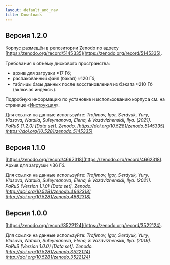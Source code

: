 ```yaml
---
layout: default_and_nav
title: Downloads
---
```

## Версия 1.2.0
Корпус размещён в репозитории Zenodo по адресу [https://zenodo.org/record/5145335](https://zenodo.org/record/5145335).

Требования к объёму дискового пространства:
- архив для загрузки ≈17 Гб;
- распакованный файл (бэкап) ≈120 Гб;
- таблицы базы данных после восстановления из бэкапа ≈210 Гб (включая индексы).

Подробную информацию по установке и использованию корпуса см. на странице «[Инструкция](./guide.html)».

Для ссылки на данные используйте: *Trofimov, Igor, Serdyuk, Yury, Vlasova, Natalia, Suleymanova, Elena, & Vozdvizhenskii, Ilya. (2021). PaRuS (1.2.0) \[Data set\]. Zenodo. [https://doi.org/10.5281/zenodo.5145335](https://doi.org/10.5281/zenodo.5145335)*

## Версия 1.1.0
[https://zenodo.org/record/4662318](https://zenodo.org/record/4662318). Архив для загрузки ≈36 Гб.

Для ссылки на данные используйте: *Trofimov, Igor, Serdyuk, Yury, Vlasova, Natalia, Suleymanova, Elena, & Vozdvizhenskii, Ilya. (2021). PaRuS (Version 1.1.0) \[Data set\]. Zenodo. [http://doi.org/10.5281/zenodo.4662318](http://doi.org/10.5281/zenodo.4662318)*

## Версия 1.0.0

[https://zenodo.org/record/3522124](https://zenodo.org/record/3522124).

Для ссылки на данные используйте: *Trofimov, Igor, Serdyuk, Yury, Vlasova, Natalia, Suleymanova, Elena, & Vozdvizhenskii, Ilya. (2019). PaRuS (Version 1.0.0) \[Data set\]. Zenodo. [http://doi.org/10.5281/zenodo.3522124](http://doi.org/10.5281/zenodo.3522124)*
